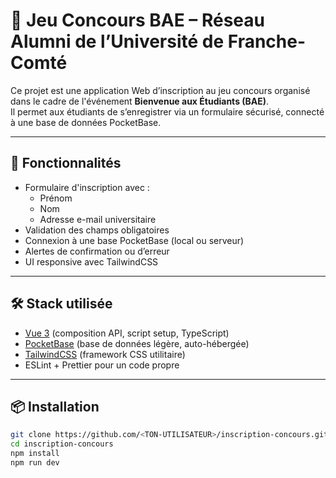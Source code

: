 # 🎉 Jeu Concours BAE – Réseau Alumni de l’Université de Franche-Comté

Ce projet est une application Web d’inscription au jeu concours organisé dans le cadre de l'événement **Bienvenue aux Étudiants (BAE)**.  
Il permet aux étudiants de s’enregistrer via un formulaire sécurisé, connecté à une base de données PocketBase.

---

## 🚀 Fonctionnalités

- Formulaire d'inscription avec :
  - Prénom
  - Nom
  - Adresse e-mail universitaire
- Validation des champs obligatoires
- Connexion à une base PocketBase (local ou serveur)
- Alertes de confirmation ou d’erreur
- UI responsive avec TailwindCSS

---

## 🛠️ Stack utilisée

- [Vue 3](https://vuejs.org/) (composition API, script setup, TypeScript)
- [PocketBase](https://pocketbase.io/) (base de données légère, auto-hébergée)
- [TailwindCSS](https://tailwindcss.com/) (framework CSS utilitaire)
- ESLint + Prettier pour un code propre

---

## 📦 Installation

```bash
git clone https://github.com/<TON-UTILISATEUR>/inscription-concours.git
cd inscription-concours
npm install
npm run dev
```
